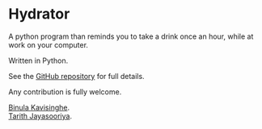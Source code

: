 # Hydrator
A python program than reminds you to take a drink once an hour, while at work on your computer.

Written in Python.

See the [GitHub repository](https://github.com/thebkaviya/Hydrator) for full details.

Any contribution is fully welcome.

[Binula Kavisinghe](https://github.com/thebkaviya). <br>
[Tarith Jayasooriya](https://github.com/tarithj).